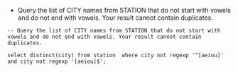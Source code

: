 

- Query the list of CITY names from STATION that do not start with vowels and do not end with vowels. Your result cannot contain duplicates.

```
-- Query the list of CITY names from STATION that do not start with vowels and do not end with vowels. Your result cannot contain duplicates.

select distinct(city) from station  where city not regexp '^[aeiou]' and city not regexp '[aeiou]$';

```
